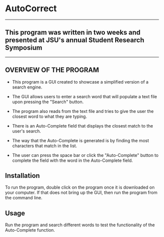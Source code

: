 # AutoCorrect
-------------------------------------
This program was written in two weeks
and presented at JSU's annual
Student Research Symposium
-------------------------------------

-------------------------------------
OVERVIEW OF THE PROGRAM
-------------------------------------

* This program is a GUI created to 
showcase a simplified version of a
search engine. 

* The GUI allows users
to enter a search word that will
populate a text file upon pressing
the "Search" button. 

* The program also reads from the 
text file and tries to give the user
the closest word to what they 
are typing.

* There is an Auto-Complete field that displays the closest match to the user's search.
* The way that the Auto-Complete is generated is by finding the most characters that match in the list.
* The user can press the space bar or click the "Auto-Complete" button to complete the field with the word in the Auto-Complete field.

## Installation
To run the program, double click on the program once it is downloaded on your computer. If that does not bring up the GUI, then run the program from the command line.
## Usage
Run the program and search different words to test the functionality of the Auto-Complete function.
